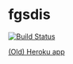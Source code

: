 # fgsdis
[![Build Status](https://travis-ci.org/fgsfdsfgs/fgsdis.svg?branch=master)](https://travis-ci.org/fgsfdsfgs/fgsdis)

[(Old) Heroku app](https://fgsdis.herokuapp.com/)
